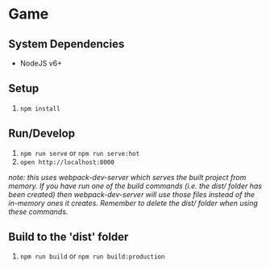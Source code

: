 # Game

## System Dependencies
* NodeJS v6+

## Setup
1. `npm install`

## Run/Develop
1. `npm run serve` or `npm run serve:hot`
2. `open http://localhost:8000`

_note: this uses webpack-dev-server which serves the built project from memory. If you have run one of the build commands (i.e. the dist/ folder has been created) then webpack-dev-server will use those files instead of the in-memory ones it creates. Remember to delete the dist/ folder when using these commands._

## Build to the 'dist' folder
1. `npm run build` or `npm run build:production`
